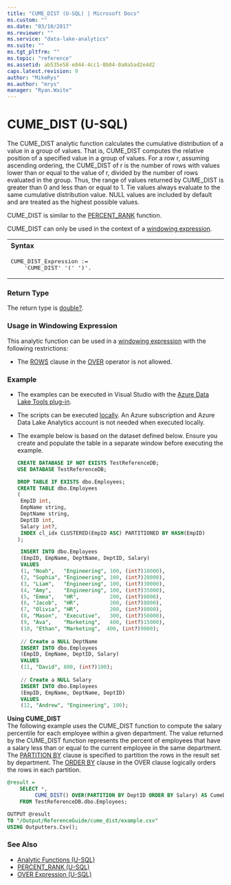 ```yaml
---
title: "CUME_DIST (U-SQL) | Microsoft Docs"
ms.custom: ""
ms.date: "03/10/2017"
ms.reviewer: ""
ms.service: "data-lake-analytics"
ms.suite: ""
ms.tgt_pltfrm: ""
ms.topic: "reference"
ms.assetid: ab535e58-e844-4cc1-8b04-0a0a5ad2e4d2
caps.latest.revision: 9
author: "MikeRys"
ms.author: "mrys"
manager: "Ryan.Waite"
---
```

# CUME_DIST (U-SQL)
The CUME_DIST analytic function calculates the cumulative distribution of a value in a group of values. That is, CUME_DIST computes the relative position of a specified value in a group of values. For a row r, assuming ascending ordering, the CUME_DIST of r is the number of rows with values lower than or equal to the value of r, divided by the number of rows evaluated in the group. Thus, the range of values returned by CUME_DIST is greater than 0 and less than or equal to 1. Tie values always evaluate to the same cumulative distribution value. NULL values are included by default and are treated as the highest possible values. 

CUME_DIST is similar to the [PERCENT_RANK](percent-rank-u-sql.md) function. 

CUME_DIST can only be used in the context of a [windowing expression](over-expression-u-sql.md). 

<table><th align="left">Syntax</th><tr><td><pre>
CUME_DIST_Expression :=                                                                                  
    'CUME_DIST' '(' ')'.
</pre></td></tr></table>

### Return Type 
The return type is [double?](numeric-types-and-literals.md). 

### Usage in Windowing Expression 
This analytic function can be used in a [windowing expression](over-expression-u-sql.md) with the following restrictions: 

* The [ROWS](over-expression-u-sql.md#row_cla) clause in the [OVER](over-expression-u-sql.md) operator is not allowed. 

### Example
- The examples can be executed in Visual Studio with the [Azure Data Lake Tools plug-in](https://www.microsoft.com/download/details.aspx?id=49504).  
- The scripts can be executed [locally](https://docs.microsoft.com/azure/data-lake-analytics/data-lake-analytics-data-lake-tools-get-started#run-u-sql-locally).  An Azure subscription and Azure Data Lake Analytics account is not needed when executed locally.
- The example below is based on the dataset defined below.  Ensure you create and populate the table in a separate window before executing the example.

   ```sql
   CREATE DATABASE IF NOT EXISTS TestReferenceDB;
   USE DATABASE TestReferenceDB; 

   DROP TABLE IF EXISTS dbo.Employees;
   CREATE TABLE dbo.Employees
   (
    EmpID int,
    EmpName string,
    DeptName string,
    DeptID int,
    Salary int?,
    INDEX cl_idx CLUSTERED(EmpID ASC) PARTITIONED BY HASH(EmpID)
   );

    INSERT INTO dbo.Employees
    (EmpID, EmpName, DeptName, DeptID, Salary)
    VALUES
    (1, "Noah",   "Engineering", 100, (int?)10000),
    (2, "Sophia", "Engineering", 100, (int?)20000),
    (3, "Liam",   "Engineering", 100, (int?)30000),
    (4, "Amy",    "Engineering", 100, (int?)35000),
    (5, "Emma",   "HR",          200, (int?)8000),
    (6, "Jacob",  "HR",          200, (int?)8000),
    (7, "Olivia", "HR",          200, (int?)8000),
    (8, "Mason",  "Executive",   300, (int?)50000),
    (9, "Ava",    "Marketing",   400, (int?)15000),
    (10, "Ethan", "Marketing",  400, (int?)9000);
    
    // Create a NULL DeptName
    INSERT INTO dbo.Employees
    (EmpID, EmpName, DeptID, Salary)
    VALUES
    (11, "David", 800, (int?)100);
    
    // Create a NULL Salary
    INSERT INTO dbo.Employees
    (EmpID, EmpName, DeptName, DeptID)
    VALUES
    (12, "Andrew", "Engineering", 100);
   ```

**Using CUME_DIST**    
The following example uses the CUME_DIST function to compute the salary percentile for each employee within a given department. The value returned by the CUME_DIST function represents the percent of employees that have a salary less than or equal to the current employee in the same department. The [PARTITION BY](over-expression-u-sql.md#OPBC) clause is specified to partition the rows in the result set by department. The [ORDER BY](over-expression-u-sql.md#OBC) clause in the OVER clause logically orders the rows in each partition. 

```sql
@result =
    SELECT *,
         CUME_DIST() OVER(PARTITION BY DeptID ORDER BY Salary) AS CumeDistSalary
    FROM TestReferenceDB.dbo.Employees;

OUTPUT @result
TO "/Output/ReferenceGuide/cume_dist/example.csv"
USING Outputters.Csv();
```

### See Also 
* [Analytic Functions (U-SQL)](analytic-functions-u-sql.md)  
* [PERCENT_RANK (U-SQL)](percent-rank-u-sql.md) 
* [OVER Expression (U-SQL)](over-expression-u-sql.md) 

